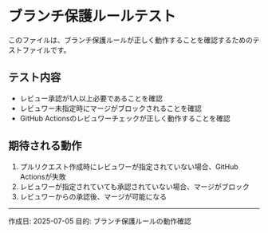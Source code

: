 # ブランチ保護ルールテスト

このファイルは、ブランチ保護ルールが正しく動作することを確認するためのテストファイルです。

## テスト内容

- レビュー承認が1人以上必要であることを確認
- レビュワー未指定時にマージがブロックされることを確認
- GitHub Actionsのレビュワーチェックが正しく動作することを確認

## 期待される動作

1. プルリクエスト作成時にレビュワーが指定されていない場合、GitHub Actionsが失敗
2. レビュワーが指定されていても承認されていない場合、マージがブロック
3. レビュワーからの承認後、マージが可能になる

---
作成日: 2025-07-05
目的: ブランチ保護ルールの動作確認 